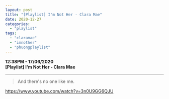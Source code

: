 ```yaml
---
layout: post
title: "[Playlist] I'm Not Her - Clara Mae"
date: 2020-12-27
categories: 
  - "playlist"
tags: 
  - "claramae"
  - "imnother"
  - "phuongplaylist"
---
```


**12:38PM - 17/06/2020**  
**\[Playlist\] I'm Not Her - Clara Mae**

* * *

> And there's no one like me.

https://www.youtube.com/watch?v=3n0U9GG6QJU
